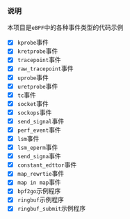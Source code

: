 ### 说明
本项目是`eBPF`中的各种事件类型的代码示例
- [x] `kprobe`事件
- [x] `kretprobe`事件
- [x] `tracepoint`事件
- [x] `raw_tracepoint`事件
- [x] `uprobe`事件
- [x] `uretprobe`事件
- [x] `tc`事件
- [x] `socket`事件
- [x] `sockops`事件
- [x] `send_signal`事件
- [x] `perf_event`事件
- [x] `lsm`事件
- [x] `lsm_eperm`事件
- [x] `send_signa`事件
- [x] `constant_edttor`事件
- [x] `map_rewrtie`事件
- [x] `map in map`事件
- [x] `bpf2go`示例程序
- [x] `ringbuf`示例程序
- [x] `ringbuf_submit`示例程序